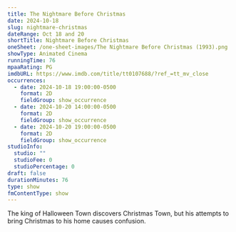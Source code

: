 ```yaml
---
title: The Nightmare Before Christmas
date: 2024-10-18
slug: nightmare-christmas
dateRange: Oct 18 and 20
shortTitle: Nightmare Before Christmas
oneSheet: /one-sheet-images/The Nightmare Before Christmas (1993).png
showType: Animated Cinema
runningTime: 76
mpaaRating: PG
imdbURL: https://www.imdb.com/title/tt0107688/?ref_=tt_mv_close
occurrences:
  - date: 2024-10-18 19:00:00-0500
    format: 2D
    fieldGroup: show_occurrence
  - date: 2024-10-20 14:00:00-0500
    format: 2D
    fieldGroup: show_occurrence
  - date: 2024-10-20 19:00:00-0500
    format: 2D
    fieldGroup: show_occurrence
studioInfo:
  studio: ""
  studioFee: 0
  studioPercentage: 0
draft: false
durationMinutes: 76
type: show
fmContentType: show
---
```

The king of Halloween Town discovers Christmas Town, but his attempts to bring Christmas to his home causes confusion.
